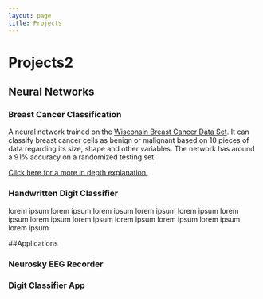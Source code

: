 ```yaml
---
layout: page
title: Projects
---
```

# Projects2
## Neural Networks
### Breast Cancer Classification
A neural network trained on the [Wisconsin Breast Cancer Data Set](https://archive.ics.uci.edu/ml/datasets/breast+cancer+wisconsin+(original)). It can classify breast cancer cells as benign or malignant based on 10 pieces of data regarding its size, shape and other variables. The network has around a 91% accuracy on a randomized testing set.


[Click here for a more in depth explanation.](/2017/06/15/bcDiagnosis/)
### Handwritten Digit Classifier
lorem ipsum lorem ipsum lorem ipsum lorem ipsum lorem ipsum lorem ipsum
lorem ipsum lorem ipsum lorem ipsum lorem ipsum lorem ipsum lorem ipsum

##Applications
### Neurosky EEG Recorder
### Digit Classifier App
